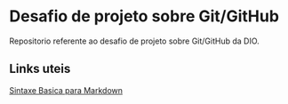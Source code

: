# Desafio de projeto sobre Git/GitHub
Repositorio referente ao desafio de projeto sobre Git/GitHub da DIO.

## Links uteis 
[Sintaxe Basica para Markdown](https://www.markdownguide.org/basic-syntax/)
